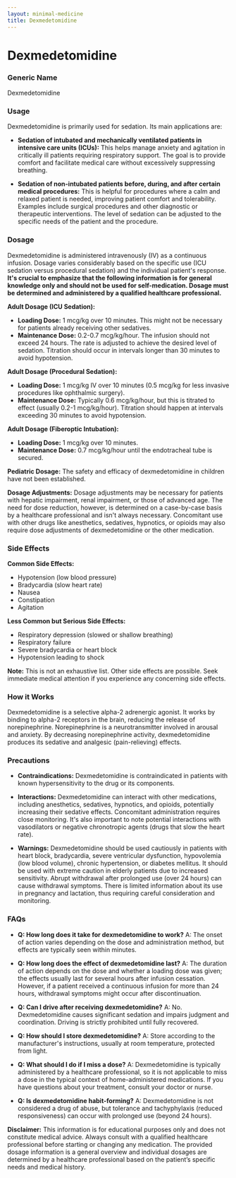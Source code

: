 ```yaml
---
layout: minimal-medicine
title: Dexmedetomidine
---
```


# Dexmedetomidine
### Generic Name
Dexmedetomidine

### Usage

Dexmedetomidine is primarily used for sedation.  Its main applications are:

* **Sedation of intubated and mechanically ventilated patients in intensive care units (ICUs):**  This helps manage anxiety and agitation in critically ill patients requiring respiratory support.  The goal is to provide comfort and facilitate medical care without excessively suppressing breathing.

* **Sedation of non-intubated patients before, during, and after certain medical procedures:** This is helpful for procedures where a calm and relaxed patient is needed, improving patient comfort and tolerability. Examples include surgical procedures and other diagnostic or therapeutic interventions.  The level of sedation can be adjusted to the specific needs of the patient and the procedure.


### Dosage

Dexmedetomidine is administered intravenously (IV) as a continuous infusion.  Dosage varies considerably based on the specific use (ICU sedation versus procedural sedation) and the individual patient's response.  **It's crucial to emphasize that the following information is for general knowledge only and should not be used for self-medication.  Dosage must be determined and administered by a qualified healthcare professional.**

**Adult Dosage (ICU Sedation):**

* **Loading Dose:** 1 mcg/kg over 10 minutes.  This might not be necessary for patients already receiving other sedatives.
* **Maintenance Dose:** 0.2-0.7 mcg/kg/hour.  The infusion should not exceed 24 hours. The rate is adjusted to achieve the desired level of sedation. Titration should occur in intervals longer than 30 minutes to avoid hypotension.


**Adult Dosage (Procedural Sedation):**

* **Loading Dose:** 1 mcg/kg IV over 10 minutes (0.5 mcg/kg for less invasive procedures like ophthalmic surgery).
* **Maintenance Dose:** Typically 0.6 mcg/kg/hour, but this is titrated to effect (usually 0.2-1 mcg/kg/hour).  Titration should happen at intervals exceeding 30 minutes to avoid hypotension.


**Adult Dosage (Fiberoptic Intubation):**

* **Loading Dose:** 1 mcg/kg over 10 minutes.
* **Maintenance Dose:** 0.7 mcg/kg/hour until the endotracheal tube is secured.


**Pediatric Dosage:**  The safety and efficacy of dexmedetomidine in children have not been established.


**Dosage Adjustments:**  Dosage adjustments may be necessary for patients with hepatic impairment, renal impairment, or those of advanced age.  The need for dose reduction, however, is determined on a case-by-case basis by a healthcare professional and isn't always necessary.  Concomitant use with other drugs like anesthetics, sedatives, hypnotics, or opioids may also require dose adjustments of dexmedetomidine or the other medication.

### Side Effects

**Common Side Effects:**

* Hypotension (low blood pressure)
* Bradycardia (slow heart rate)
* Nausea
* Constipation
* Agitation


**Less Common but Serious Side Effects:**

* Respiratory depression (slowed or shallow breathing)
* Respiratory failure
* Severe bradycardia or heart block
* Hypotension leading to shock

**Note:** This is not an exhaustive list.  Other side effects are possible.  Seek immediate medical attention if you experience any concerning side effects.

### How it Works

Dexmedetomidine is a selective alpha-2 adrenergic agonist.  It works by binding to alpha-2 receptors in the brain, reducing the release of norepinephrine.  Norepinephrine is a neurotransmitter involved in arousal and anxiety. By decreasing norepinephrine activity, dexmedetomidine produces its sedative and analgesic (pain-relieving) effects.


### Precautions

* **Contraindications:** Dexmedetomidine is contraindicated in patients with known hypersensitivity to the drug or its components.

* **Interactions:**  Dexmedetomidine can interact with other medications, including anesthetics, sedatives, hypnotics, and opioids, potentially increasing their sedative effects. Concomitant administration requires close monitoring.  It's also important to note potential interactions with vasodilators or negative chronotropic agents (drugs that slow the heart rate).

* **Warnings:** Dexmedetomidine should be used cautiously in patients with heart block, bradycardia, severe ventricular dysfunction, hypovolemia (low blood volume), chronic hypertension, or diabetes mellitus.  It should be used with extreme caution in elderly patients due to increased sensitivity. Abrupt withdrawal after prolonged use (over 24 hours) can cause withdrawal symptoms.  There is limited information about its use in pregnancy and lactation, thus requiring careful consideration and monitoring.


### FAQs

* **Q: How long does it take for dexmedetomidine to work?**  A: The onset of action varies depending on the dose and administration method, but effects are typically seen within minutes.

* **Q: How long does the effect of dexmedetomidine last?** A: The duration of action depends on the dose and whether a loading dose was given; the effects usually last for several hours after infusion cessation. However, if a patient received a continuous infusion for more than 24 hours, withdrawal symptoms might occur after discontinuation.

* **Q: Can I drive after receiving dexmedetomidine?** A: No.  Dexmedetomidine causes significant sedation and impairs judgment and coordination.  Driving is strictly prohibited until fully recovered.

* **Q: How should I store dexmedetomidine?** A: Store according to the manufacturer's instructions, usually at room temperature, protected from light.

* **Q: What should I do if I miss a dose?** A: Dexmedetomidine is typically administered by a healthcare professional, so it is not applicable to miss a dose in the typical context of home-administered medications.  If you have questions about your treatment, consult your doctor or nurse.

* **Q: Is dexmedetomidine habit-forming?** A:  Dexmedetomidine is not considered a drug of abuse, but tolerance and tachyphylaxis (reduced responsiveness) can occur with prolonged use (beyond 24 hours).


**Disclaimer:** This information is for educational purposes only and does not constitute medical advice. Always consult with a qualified healthcare professional before starting or changing any medication.  The provided dosage information is a general overview and individual dosages are determined by a healthcare professional based on the patient’s specific needs and medical history.
